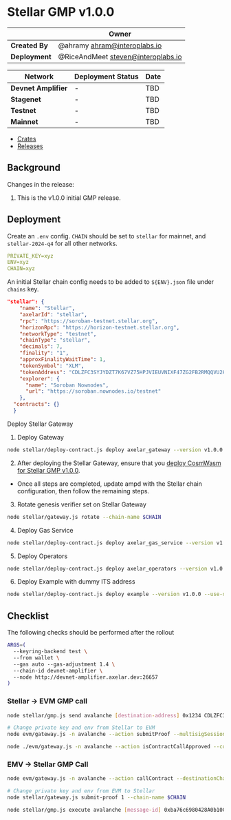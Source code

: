 # Stellar GMP v1.0.0

|                | **Owner**                            |
| -------------- | ------------------------------------ |
| **Created By** | @ahramy <ahram@interoplabs.io>       |
| **Deployment** | @RiceAndMeet <steven@interoplabs.io> |

| **Network**          | **Deployment Status** | **Date** |
| -------------------- | --------------------- | -------- |
| **Devnet Amplifier** | -                     | TBD      |
| **Stagenet**         | -                     | TBD      |
| **Testnet**          | -                     | TBD      |
| **Mainnet**          | -                     | TBD      |

- [Crates](https://crates.io/crates/stellar-axelar-gateway/1.0.0)
- [Releases](https://github.com/axelarnetwork/axelar-cgp-stellar/releases/tag/stellar-axelar-gateway-v1.0.0)

## Background

Changes in the release:

1. This is the v1.0.0 initial GMP release.

## Deployment

Create an `.env` config. `CHAIN` should be set to `stellar` for mainnet, and `stellar-2024-q4` for all other networks.

```yaml
PRIVATE_KEY=xyz
ENV=xyz
CHAIN=xyz
```

An initial Stellar chain config needs to be added to `${ENV}.json` file under `chains` key.

```json
"stellar": {
    "name": "Stellar",
    "axelarId": "stellar",
    "rpc": "https://soroban-testnet.stellar.org",
    "horizonRpc": "https://horizon-testnet.stellar.org",
    "networkType": "testnet",
    "chainType": "stellar",
    "decimals": 7,
    "finality": "1",
    "approxFinalityWaitTime": 1,
    "tokenSymbol": "XLM",
    "tokenAddress": "CDLZFC3SYJYDZT7K67VZ75HPJVIEUVNIXF47ZG2FB2RMQQVU2HHGCYSC",
    "explorer": {
      "name": "Soroban Nownodes",
      "url": "https://soroban.nownodes.io/testnet"
    },
  "contracts": {}
  }
```

Deploy Stellar Gateway

1. Deploy Gateway

```bash
node stellar/deploy-contract.js deploy axelar_gateway --version v1.0.0
```

2. After deploying the Stellar Gateway, ensure that you [deploy CosmWasm for Stellar GMP v1.0.0](../cosmwasm/2025-01-Stellar-GMP-v1.0.0.md).

- Once all steps are completed, update ampd with the Stellar chain configuration, then follow the remaining steps.

3. Rotate genesis verifier set on Stellar Gateway

```bash
node stellar/gateway.js rotate --chain-name $CHAIN
```

4. Deploy Gas Service

```bash
node stellar/deploy-contract.js deploy axelar_gas_service --version v1.0.0
```

5. Deploy Operators

```bash
node stellar/deploy-contract.js deploy axelar_operators --version v1.0.0
```

6. Deploy Example with dummy ITS address

```bash
node stellar/deploy-contract.js deploy example --version v1.0.0 --use-dummy-its-address
```

## Checklist

The following checks should be performed after the rollout

```bash
ARGS=(
  --keyring-backend test \
  --from wallet \
  --gas auto --gas-adjustment 1.4 \
  --chain-id devnet-amplifier \
  --node http://devnet-amplifier.axelar.dev:26657
)
```

### Stellar → EVM GMP call

```bash
node stellar/gmp.js send avalanche [destination-address] 0x1234 CDLZFC3SYJYDZT7K67VZ75HPJVIEUVNIXF47ZG2FB2RMQQVU2HHGCYSC 1

# Change private key and env from Stellar to EVM
node evm/gateway.js -n avalanche --action submitProof --multisigSessionId 3

node ./evm/gateway.js -n avalanche --action isContractCallApproved --commandID [command-id] --sourceChain avalanche --sourceAddress [source-address] --destination [destination-address] --payload 0x1234
```

### EMV -> Stellar GMP Call

```bash
node evm/gateway.js -n avalanche --action callContract --destinationChain stellar --destination [destination-address] --payload 0x1234

# Change private key and env from EVM to Stellar
node stellar/gateway.js submit-proof 1 --chain-name $CHAIN

node stellar/gmp.js execute avalanche [message-id] 0xba76c6980428A0b10CFC5d8ccb61949677A61233 0x1234
```
